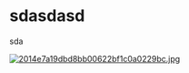 # sdasdasd
sda

[![2014e7a19dbd8bb00622bf1c0a0229bc.jpg](https://i.postimg.cc/7PmfBJ6G/2014e7a19dbd8bb00622bf1c0a0229bc.jpg)](https://postimg.cc/8sfpc5LN)
